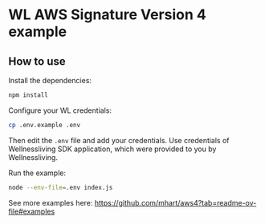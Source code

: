 # WL AWS Signature Version 4 example

## How to use

Install the dependencies:

```bash
npm install
```

Configure your WL credentials:

```bash
cp .env.example .env
```

Then edit the `.env` file and add your credentials. Use credentials of Wellnessliving SDK application, which were provided to you by Wellnessliving.

Run the example:

```bash
node --env-file=.env index.js
```

See more examples here: https://github.com/mhart/aws4?tab=readme-ov-file#examples
